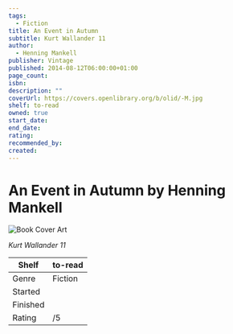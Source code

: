 ```yaml
---
tags:
  - Fiction
title: An Event in Autumn
subtitle: Kurt Wallander 11
author:
  - Henning Mankell
publisher: Vintage
published: 2014-08-12T06:00:00+01:00
page_count:
isbn:
description: ""
coverUrl: https://covers.openlibrary.org/b/olid/-M.jpg
shelf: to-read
owned: true
start_date:
end_date:
rating:
recommended_by:
created:
---
```


# An Event in Autumn by Henning Mankell

![Book Cover Art](https://covers.openlibrary.org/b/olid/-M.jpg)

_Kurt Wallander 11_

| Shelf | to-read |
| --- | --- |
| Genre | Fiction |
| Started |  |
| Finished |  |
| Rating | /5 |

